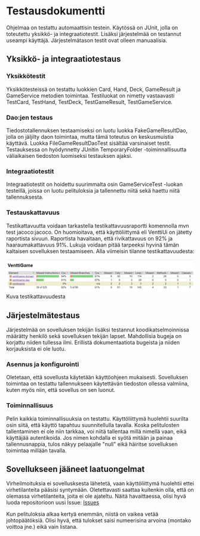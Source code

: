 # Testausdokumentti

Ohjelmaa on testattu automaattisin testein. Käytössä on JUnit, jolla on toteutettu yksikkö- ja integraatiotestit.
Lisäksi järjestelmää on testannut useampi käyttäjä. Järjestelmätason testit ovat olleen manuaalisia.

## Yksikkö- ja integraatiotestaus

### Yksikkötestit

Yksikkötesteissä on testattu luokkien Card, Hand, Deck, GameResult ja GameService metodien toimintaa. Testiluokat
on nimetty vastaavasti TestCard, TestHand, TestDeck, TestGameResult, TestGameService.

### Dao:jen testaus

Tiedostotallennuksen testaamiseksi on luotu luokka FakeGameResultDao, jolla on jäljilty daon toimintaa, mutta
tämä toteutus on keskusmuistia käyttävä. Luokka FileGameResultDaoTest sisältää varsinaiset testit. Testauksessa on
hyödynnetty JUnitin TemporaryFolder -toiminnallisuutta väliaikaisen tiedoston luomiseksi testauksen ajaksi.

### Integraatiotestit

Integraatiotestit on hoidettu suurimmalta osin GameServiceTest -luokan testeillä, joissa on luotu pelituloksia
ja tallennettu niitä sekä haettu niitä tallennuksesta.

### Testauskattavuus

Testikattavuutta voidaan tarkastella testikattavuusraportti komennolla mvn test jacoco:jacoco.
On huomioitava, että käyttöliittymä eli VenttiUi on jätetty raportista sivuun. Raportista havaitaan, että rivikattavuus on 92% ja haaraumakattavuus 91%.
Lukuja voidaan pitää tarpeeksi hyvinä tämän kaltaisen sovelluksen testaamiseen. Alla viimeisin tilanne testikattavuudesta:

<img src="https://github.com/marykristina4/ot-harjoitustyo/blob/master/dokumentaatio/kuvat/testikattavuus.PNG" width="700">
Kuva testikattavuudesta


## Järjestelmätestaus

Järjestelmää on sovelluksen tekijän lisäksi testannut koodikatselmoinnissa määrätty henkilö sekä sovelluksen tekijän
lapset. Mahdollisia bugeja on korjattu niiden tullessa ilmi. Erillistä dokumentaatiota bugeista ja niiden korjauksista
ei ole luotu.

### Asennus ja konfigurointi

Oletetaan, että sovellusta käytetään käyttöohjeen mukaisesti. Sovelluksen toimintaa on testattu tallennukseen
käytettävän tiedoston ollessa valmiina, kuten myös niin, että sovellus on sen luonut.

### Toiminnallisuus

Pelin kaikkia toiminnallisuuksia on testattu. Käyttöliittymä huolehtii suurilta osin siitä, että käyttö tapahtuu
suunnitellulla tavalla. Koska pelitulosten tallentaminen ei ole niin tarkkaa, voi niitä tallentaa millä nimellä vaan,
eikä käyttäjää autentikoida. Jos nimen kohdalla ei syötä mitään ja painaa tallennusnappia, tulos näkyy pelaajalle
"null" eikä häiritse sovelluksen toimintaa millään tavalla.


## Sovellukseen jääneet laatuongelmat

Virheilmoituksia ei sovellusksesta lähetetä, vaan käyttöliittymä huolehtii ettei virhetilanteita pääsisi syntymään.
Oletettavasti saattaa kuitenkin olla, että on olemassa virhetilanteita, joita ei ole ajateltu. Näitä havaittaessa,
olisi hyvä luoda repositorioon uusi Issue: [Issues]("https://github.com/marykristina4/ot-harjoitustyo/issues")

Kun pelituloksia alkaa kertyä enemmän, niistä on vaikea vetää johtopäätöksiä.
Olisi hyvä, että tulokset saisi numeerisina arvoina (montako voittoa jne.) eikä vain listana.
